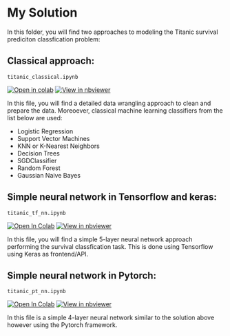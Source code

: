 # My Solution

In this folder, you will find two approaches to modeling the Titanic survival prediciton classfication problem:

## Classical approach: 

`titanic_classical.ipynb`

[![Open in colab](https://colab.research.google.com/assets/colab-badge.svg)](https://colab.research.google.com/github/gimseng/99-ML-Learning-Projects/blob/master/001/solution/titanic_classical.ipynb)
[![View in nbviewer](https://github.com/jupyter/design/blob/master/logos/Badges/nbviewer_badge.svg)](https://nbviewer.jupyter.org/github/gimseng/99-ML-Learning-Projects/blob/master/001/solution/titanic_classical.ipynb)



In this file, you will find a detailed data wrangling approach to clean and prepare the data. Moreoever, classical machine learning classifiers from the list below are used:

- Logistic Regression
- Support Vector Machines
- KNN or K-Nearest Neighbors
- Decision Trees
- SGDClassifier
- Random Forest
- Gaussian Naive Bayes


## Simple neural network in Tensorflow and keras:

`titanic_tf_nn.ipynb`

[![Open In Colab](https://colab.research.google.com/assets/colab-badge.svg)](https://colab.research.google.com/github/gimseng/99-ML-Learning-Projects/blob/master/001/solution/titanic_tf_nn.ipynb)
[![View in nbviewer](https://github.com/jupyter/design/blob/master/logos/Badges/nbviewer_badge.svg)](https://nbviewer.jupyter.org/github/gimseng/99-ML-Learning-Projects/blob/master/001/solution/titanic_tf_nn.ipynb)


In this file, you will find a simple 5-layer neural network approach performing the survival classfication task. This is done using Tensorflow using Keras as frontend/API.

## Simple neural network in Pytorch:

`titanic_pt_nn.ipynb`

[![Open In Colab](https://colab.research.google.com/assets/colab-badge.svg)](https://colab.research.google.com/github/gimseng/99-ML-Learning-Projects/blob/master/001/solution/titanic_pt_nn.ipynb)
[![View in nbviewer](https://github.com/jupyter/design/blob/master/logos/Badges/nbviewer_badge.svg)](https://nbviewer.jupyter.org/github/gimseng/99-ML-Learning-Projects/blob/master/001/solution/titanic_pt_nn.ipynb)

In this file is a simple 4-layer neural network similar to the solution above however using the Pytorch framework.
